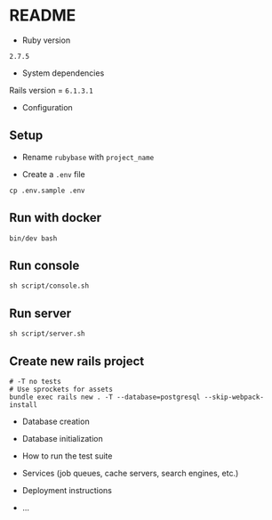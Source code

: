 # README

* Ruby version

`2.7.5`

* System dependencies

Rails version = `6.1.3.1`

* Configuration

## Setup

* Rename `rubybase` with `project_name`

* Create a `.env` file

```
cp .env.sample .env
```

## Run with docker
```
bin/dev bash
```

## Run console

```
sh script/console.sh
```

## Run server

```
sh script/server.sh
```

## Create new rails project
```
# -T no tests
# Use sprockets for assets
bundle exec rails new . -T --database=postgresql --skip-webpack-install
```

* Database creation

* Database initialization

* How to run the test suite

* Services (job queues, cache servers, search engines, etc.)

* Deployment instructions

* ...
